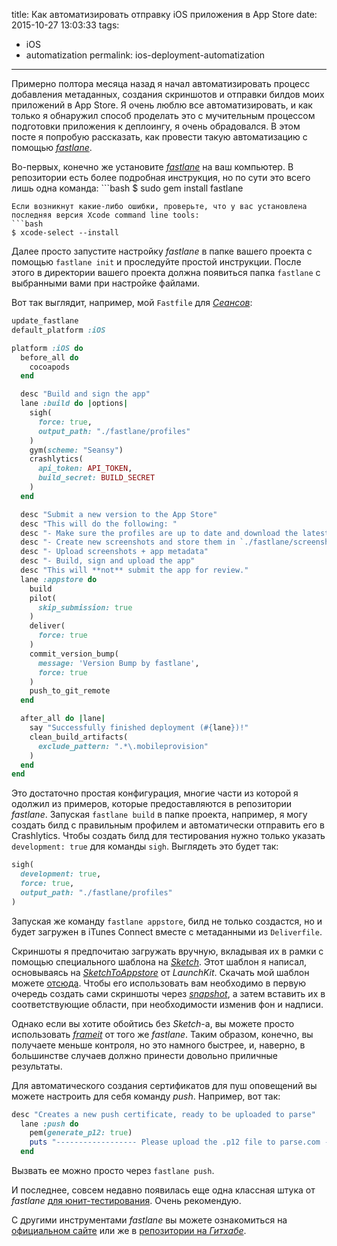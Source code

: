 title: Как автоматизировать отправку iOS приложения в App Store
date: 2015-10-27 13:03:33
tags:
- iOS
- automatization
permalink: ios-deployment-automatization
---

Примерно полтора месяца назад я начал автоматизировать процесс добавления метаданных, создания скриншотов и отправки билдов моих приложений в App Store. Я очень люблю все автоматизировать, и как только я обнаружил способ проделать это с мучительным процессом подготовки приложения к деплоингу, я очень обрадовался. В этом посте я попробую рассказать, как провести такую автоматизацию с помощью *[fastlane](https://github.com/fastlane/fastlane)*.

<!-- more -->

Во-первых, конечно же установите *[fastlane](https://github.com/fastlane/fastlane)* на ваш компьютер. В репозитории есть более подробная инструкция, но по сути это всего лишь одна команда: ```bash
$ sudo gem install fastlane
```
Если возникнут какие-либо ошибки, проверьте, что у вас установлена последняя версия Xcode command line tools:
```bash
$ xcode-select --install
```

Далее просто запустите настройку *fastlane* в папке вашего проекта с помощью `fastlane init` и проследуйте простой инструкции. После этого в директории вашего проекта должна появиться папка `fastlane` с выбранными вами при настройке файлами.

Вот так выглядит, например, мой `Fastfile` для *[Сеансов](https://seansy.kz/)*:
```ruby
update_fastlane
default_platform :iOS

platform :iOS do
  before_all do
    cocoapods
  end

  desc "Build and sign the app"
  lane :build do |options|
    sigh(
      force: true,
      output_path: "./fastlane/profiles"
    )
    gym(scheme: "Seansy")
    crashlytics(
      api_token: API_TOKEN,
      build_secret: BUILD_SECRET
    )
  end

  desc "Submit a new version to the App Store"
  desc "This will do the following: "
  desc "- Make sure the profiles are up to date and download the latest one"
  desc "- Create new screenshots and store them in `./fastlane/screenshots`"
  desc "- Upload screenshots + app metadata"
  desc "- Build, sign and upload the app"
  desc "This will **not** submit the app for review."
  lane :appstore do
    build
    pilot(
      skip_submission: true
    )
    deliver(
      force: true
    )
    commit_version_bump(
      message: 'Version Bump by fastlane',
      force: true
    )
    push_to_git_remote
  end

  after_all do |lane|
    say "Successfully finished deployment (#{lane})!"
    clean_build_artifacts(
      exclude_pattern: ".*\.mobileprovision"
    )
  end
end
```
Это достаточно простая конфигурация, многие части из которой я одолжил из примеров, которые предоставляются в репозитории *fastlane*. Запуская `fastlane build` в папке проекта, например, я могу создать билд с правильным профилем и автоматически отправить его в Crashlytics. Чтобы создать билд для тестирования нужно только указать `development: true` для команды `sigh`. Выглядеть это будет так:
```ruby
sigh(
  development: true,
  force: true,
  output_path: "./fastlane/profiles"
)
```

Запуская же команду `fastlane appstore`, билд не только создастся, но и будет загружен в iTunes Connect вместе с метаданными из `Deliverfile`.

Скриншоты я предпочитаю загружать вручную, вкладывая их в рамки с помощью специального шаблона на *[Sketch](https://www.sketchapp.com/)*. Этот шаблон я написал, основываясь на *[SketchToAppstore](https://github.com/LaunchKit/SketchToAppStore)* от *LaunchKit*. Скачать мой шаблон можете [отсюда](https://dl.dropboxusercontent.com/u/32443787/screenshots.sketch). Чтобы его использовать вам необходимо в первую очередь создать сами скриншоты через *[snapshot](https://github.com/fastlane/snapshot)*, а затем вставить их в соответствующие области, при необходимости изменив фон и надписи.

Однако если вы хотите обойтись без *Sketch*-a, вы можете просто использовать *[frameit](https://github.com/fastlane/frameit)* от того же *fastlane*. Таким образом, конечно, вы получаете меньше контроля, но это намного быстрее, и, наверно, в большинстве случаев должно принести довольно приличные результаты.

Для автоматического создания сертификатов для пуш оповещений вы можете настроить для себя команду *push*. Например, вот так:
```ruby
desc "Creates a new push certificate, ready to be uploaded to parse"
  lane :push do
    pem(generate_p12: true)
    puts "------------------ Please upload the .p12 file to parse.com ------------------ ".yellow
  end
```
Вызвать еe можно просто через `fastlane push`.

И последнее, совсем недавно появилась еще одна классная штука от *fastlane* [для юнит-тестирования](https://github.com/fastlane/scan). Очень рекомендую.

С другими инструментами *fastlane* вы можете ознакомиться на [официальном сайте](https://fastlane.tools/) или же в [репозитории на *Гитхабе*](https://github.com/fastlane/fastlane).
